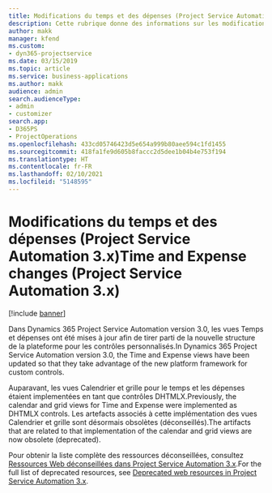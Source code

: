 ```yaml
---
title: Modifications du temps et des dépenses (Project Service Automation 3.x)
description: Cette rubrique donne des informations sur les modifications de la solution pour le temps et les dépenses.
author: makk
manager: kfend
ms.custom:
- dyn365-projectservice
ms.date: 03/15/2019
ms.topic: article
ms.service: business-applications
ms.author: makk
audience: admin
search.audienceType:
- admin
- customizer
search.app:
- D365PS
- ProjectOperations
ms.openlocfilehash: 433cd05746423d5e654a999b80aee594c1fd1455
ms.sourcegitcommit: 418fa1fe9d605b8faccc2d5dee1b04b4e753f194
ms.translationtype: HT
ms.contentlocale: fr-FR
ms.lasthandoff: 02/10/2021
ms.locfileid: "5148595"
---
```

# <a name="time-and-expense-changes-project-service-automation-3x"></a><span data-ttu-id="55946-103">Modifications du temps et des dépenses (Project Service Automation 3.x)</span><span class="sxs-lookup"><span data-stu-id="55946-103">Time and Expense changes (Project Service Automation 3.x)</span></span>

[!include [banner](../../includes/psa-now-project-operations.md)]

<span data-ttu-id="55946-104">Dans Dynamics 365 Project Service Automation version 3.0, les vues Temps et dépenses ont été mises à jour afin de tirer parti de la nouvelle structure de la plateforme pour les contrôles personnalisés.</span><span class="sxs-lookup"><span data-stu-id="55946-104">In Dynamics 365 Project Service Automation version 3.0, the Time and Expense views have been updated so that they take advantage of the new platform framework for custom controls.</span></span>

<span data-ttu-id="55946-105">Auparavant, les vues Calendrier et grille pour le temps et les dépenses étaient implementées en tant que contrôles DHTMLX.</span><span class="sxs-lookup"><span data-stu-id="55946-105">Previously, the calendar and grid views for Time and Expense were implemented as DHTMLX controls.</span></span> <span data-ttu-id="55946-106">Les artefacts associés à cette implémentation des vues Calendrier et grille sont désormais obsolètes (déconseillés).</span><span class="sxs-lookup"><span data-stu-id="55946-106">The artifacts that are related to that implementation of the calendar and grid views are now obsolete (deprecated).</span></span>

<span data-ttu-id="55946-107">Pour obtenir la liste complète des ressources déconseillées, consultez [Ressources Web déconseillées dans Project Service Automation 3.x](web-resources-deprecated-v3.x.md).</span><span class="sxs-lookup"><span data-stu-id="55946-107">For the full list of deprecated resources, see [Deprecated web resources in Project Service Automation 3.x](web-resources-deprecated-v3.x.md).</span></span>
